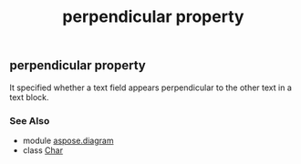 ﻿---
title: perpendicular property
second_title: Aspose.Diagram for Python via .NET API References
description: 
type: docs
weight: 320
url: /python-net/aspose.diagram/char/perpendicular/
is_root: false
---

## perpendicular property


It specified whether a text field appears perpendicular to the other text in a text block.

### See Also
* module [aspose.diagram](../../)
* class [Char](/diagram/python-net/aspose.diagram/char)
